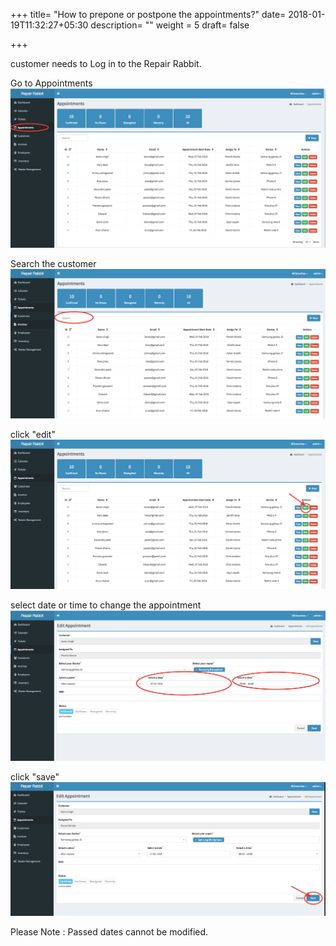+++
title= "How to prepone or postpone the appointments?"
date= 2018-01-19T11:32:27+05:30
description= ""
weight = 5
draft= false

+++

customer needs to Log in to the Repair Rabbit. 

Go to Appointments 
![How to prepone or postpone the appointments?](/images/appointments/how_to_prepone_or_postpone_appointments/go_to_appointments.png)

Search the customer
![How to prepone or postpone the appointments?](/images/appointments/how_to_prepone_or_postpone_appointments/search_the_customer_to_edit.png)

click "edit"
![How to prepone or postpone the appointments?](/images/appointments/how_to_prepone_or_postpone_appointments/click_edit.png)

select date or time to change the appointment
![How to prepone or postpone the appointments?](/images/appointments/how_to_prepone_or_postpone_appointments/select_date_and_time.png)

click "save"
![How to prepone or postpone the appointments?](/images/appointments/how_to_prepone_or_postpone_appointments/click_save.png)


Please Note : Passed dates cannot be modified. 
